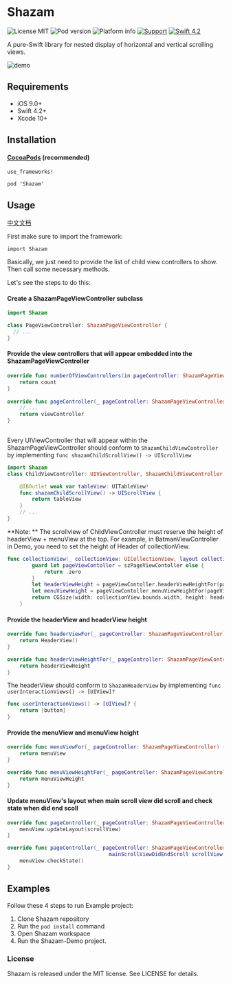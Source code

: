 # Shazam

![License MIT](https://img.shields.io/dub/l/vibe-d.svg)
![Pod version](http://img.shields.io/cocoapods/v/Shazam.svg?style=flat)
![Platform info](http://img.shields.io/cocoapods/p/LCNetwork.svg?style=flat)
[![Support](https://img.shields.io/badge/support-iOS9.0+-blue.svg?style=flat)](https://www.apple.com/nl/ios/)
[![Swift 4.2](https://camo.githubusercontent.com/cc157628e33009bbb18f6e476955a0f641f407d9/68747470733a2f2f696d672e736869656c64732e696f2f62616467652f53776966742d342e322d6f72616e67652e7376673f7374796c653d666c6174)](https://developer.apple.com/swift/)

A pure-Swift library for nested display of horizontal and vertical scrolling views.

![demo](./demo.gif)

## Requirements

- iOS 9.0+ 
- Swift 4.2+
- Xcode 10+



## Installation

#### [CocoaPods](http://cocoapods.org/) (recommended)

```
use_frameworks!

pod 'Shazam'
```

## Usage

[中文文档](https://github.com/bawn/Shazam/blob/master/README-CHINESE.md)

First make sure to import the framework:

```
import Shazam
```

Basically, we just need to provide the list of child view controllers to show. Then call some necessary methods.

Let's see the steps to do this:

#### Create a ShazamPageViewController subclass

```swift
import Shazam

class PageViewController: ShazamPageViewController {
  // ...
}
```

#### Provide the view controllers that will appear embedded into the ShazamPageViewController

```swift
override func numberOfViewControllers(in pageController: ShazamPageViewController) -> Int {
    return count
}
    
override func pageController(_ pageController: ShazamPageViewController, viewControllerAt index: Int) -> (UIViewController & ShazamChildViewController) {
    // ...
    return viewController
}
    
```

Every UIViewController that will appear within the ShazamPageViewController should conform to `ShazamChildViewController` by implementing `func shazamChildScrollView() -> UIScrollView` 

```swift
import Shazam
class ChildViewController: UIViewController, ShazamChildViewController {

    @IBOutlet weak var tableView: UITableView!
    func shazamChildScrollView() -> UIScrollView {
        return tableView
    }
    // ...
}
```

**Note: ** 
The scrollview of ChildViewController must reserve the height of headerView + menuView at the top. For example, in BatmanViewController in Demo, you need to set the height of Header of collectionView.

```swift
func collectionView(_ collectionView: UICollectionView, layout collectionViewLayout: UICollectionViewLayout, referenceSizeForHeaderInSection section: Int) -> CGSize {
        guard let pageViewContoller = szPageViewContoller else {
            return .zero
        }
        let headerViewHeight = pageViewContoller.headerViewHeightFor(pageViewContoller)
        let menuViewHeight = pageViewContoller.menuViewHeightFor(pageViewContoller)
        return CGSize(width: collectionView.bounds.width, height: headerViewHeight + menuViewHeight)
    }
```



#### Provide the headerView and headerView height 

```swift
override func headerViewFor(_ pageController: ShazamPageViewController) -> UIView & ShazamHeaderView {
    return HeaderView()
}

override func headerViewHeightFor(_ pageController: ShazamPageViewController) -> CGFloat {
    return headerViewHeight
}
```

The headerView should conform to `ShazamHeaderView` by implementing `func userInteractionViews() -> [UIView]?`

```swift
func userInteractionViews() -> [UIView]? {
    return [button]
}
```

#### Provide the menuView and menuView height

```swift
override func menuViewFor(_ pageController: ShazamPageViewController) -> UIView {
    return menuView
}

override func menuViewHeightFor(_ pageController: ShazamPageViewController) -> CGFloat {
    return menuViewHeight
}
```

#### Update menuView's layout when main scroll view did scroll and check state when did end scoll

```swift
override func pageController(_ pageController: ShazamPageViewController, mainScrollViewDidScroll scrollView: UIScrollView) {
    menuView.updateLayout(scrollView)
}

override func pageController(_ pageController: ShazamPageViewController,
                                 mainScrollViewDidEndScroll scrollView: UIScrollView) {
    menuView.checkState()
}
```



## Examples

Follow these 4 steps to run Example project: 

1. Clone Shazam repository
2. Run the `pod install` command 
3. Open Shazam workspace 
4. Run the Shazam-Demo project.

### License

Shazam is released under the MIT license. See LICENSE for details.
